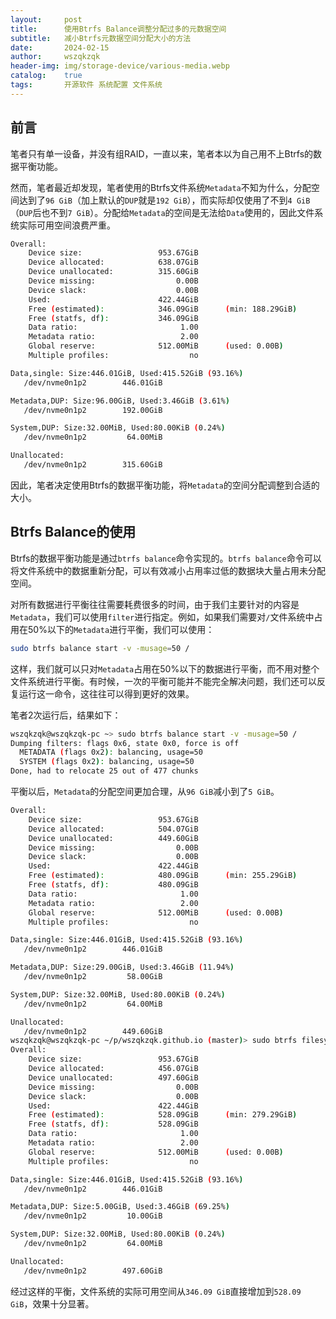 ```yaml
---
layout:     post
title:      使用Btrfs Balance调整分配过多的元数据空间
subtitle:   减小Btrfs元数据空间分配大小的方法
date:       2024-02-15
author:     wszqkzqk
header-img: img/storage-device/various-media.webp
catalog:    true
tags:       开源软件 系统配置 文件系统
---
```


## 前言

笔者只有单一设备，并没有组RAID，一直以来，笔者本以为自己用不上Btrfs的数据平衡功能。

然而，笔者最近却发现，笔者使用的Btrfs文件系统`Metadata`不知为什么，分配空间达到了`96 GiB`（加上默认的`DUP`就是`192 GiB`），而实际却仅使用了不到`4 GiB`（`DUP`后也不到`7 GiB`）。分配给`Metadata`的空间是无法给`Data`使用的，因此文件系统实际可用空间浪费严重。

```bash
Overall:
    Device size:                 953.67GiB
    Device allocated:            638.07GiB
    Device unallocated:          315.60GiB
    Device missing:                  0.00B
    Device slack:                    0.00B
    Used:                        422.44GiB
    Free (estimated):            346.09GiB      (min: 188.29GiB)
    Free (statfs, df):           346.09GiB
    Data ratio:                       1.00
    Metadata ratio:                   2.00
    Global reserve:              512.00MiB      (used: 0.00B)
    Multiple profiles:                  no

Data,single: Size:446.01GiB, Used:415.52GiB (93.16%)
   /dev/nvme0n1p2        446.01GiB

Metadata,DUP: Size:96.00GiB, Used:3.46GiB (3.61%)
   /dev/nvme0n1p2        192.00GiB

System,DUP: Size:32.00MiB, Used:80.00KiB (0.24%)
   /dev/nvme0n1p2         64.00MiB

Unallocated:
   /dev/nvme0n1p2        315.60GiB
```

因此，笔者决定使用Btrfs的数据平衡功能，将`Metadata`的空间分配调整到合适的大小。

## Btrfs Balance的使用

Btrfs的数据平衡功能是通过`btrfs balance`命令实现的。`btrfs balance`命令可以将文件系统中的数据重新分配，可以有效减小占用率过低的数据块大量占用未分配空间。

对所有数据进行平衡往往需要耗费很多的时间，由于我们主要针对的内容是`Metadata`，我们可以使用`filter`进行指定。例如，如果我们需要对`/`文件系统中占用在50%以下的`Metadata`进行平衡，我们可以使用：

```bash
sudo btrfs balance start -v -musage=50 /
```

这样，我们就可以只对`Metadata`占用在50%以下的数据进行平衡，而不用对整个文件系统进行平衡。有时候，一次的平衡可能并不能完全解决问题，我们还可以反复运行这一命令，这往往可以得到更好的效果。

笔者2次运行后，结果如下：

```bash
wszqkzqk@wszqkzqk-pc ~> sudo btrfs balance start -v -musage=50 /
Dumping filters: flags 0x6, state 0x0, force is off
  METADATA (flags 0x2): balancing, usage=50
  SYSTEM (flags 0x2): balancing, usage=50
Done, had to relocate 25 out of 477 chunks
```

平衡以后，`Metadata`的分配空间更加合理，从`96 GiB`减小到了`5 GiB`。

```bash
Overall:
    Device size:                 953.67GiB
    Device allocated:            504.07GiB
    Device unallocated:          449.60GiB
    Device missing:                  0.00B
    Device slack:                    0.00B
    Used:                        422.44GiB
    Free (estimated):            480.09GiB      (min: 255.29GiB)
    Free (statfs, df):           480.09GiB
    Data ratio:                       1.00
    Metadata ratio:                   2.00
    Global reserve:              512.00MiB      (used: 0.00B)
    Multiple profiles:                  no

Data,single: Size:446.01GiB, Used:415.52GiB (93.16%)
   /dev/nvme0n1p2        446.01GiB

Metadata,DUP: Size:29.00GiB, Used:3.46GiB (11.94%)
   /dev/nvme0n1p2         58.00GiB

System,DUP: Size:32.00MiB, Used:80.00KiB (0.24%)
   /dev/nvme0n1p2         64.00MiB

Unallocated:
   /dev/nvme0n1p2        449.60GiB
wszqkzqk@wszqkzqk-pc ~/p/wszqkzqk.github.io (master)> sudo btrfs filesystem usage /
Overall:
    Device size:                 953.67GiB
    Device allocated:            456.07GiB
    Device unallocated:          497.60GiB
    Device missing:                  0.00B
    Device slack:                    0.00B
    Used:                        422.44GiB
    Free (estimated):            528.09GiB      (min: 279.29GiB)
    Free (statfs, df):           528.09GiB
    Data ratio:                       1.00
    Metadata ratio:                   2.00
    Global reserve:              512.00MiB      (used: 0.00B)
    Multiple profiles:                  no

Data,single: Size:446.01GiB, Used:415.52GiB (93.16%)
   /dev/nvme0n1p2        446.01GiB

Metadata,DUP: Size:5.00GiB, Used:3.46GiB (69.25%)
   /dev/nvme0n1p2         10.00GiB

System,DUP: Size:32.00MiB, Used:80.00KiB (0.24%)
   /dev/nvme0n1p2         64.00MiB

Unallocated:
   /dev/nvme0n1p2        497.60GiB
```

经过这样的平衡，文件系统的实际可用空间从`346.09 GiB`直接增加到`528.09 GiB`，效果十分显著。
